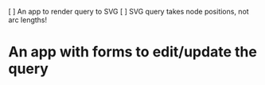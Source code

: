 
[ ] An app to render query to SVG
	[ ] SVG query takes node positions, not arc lengths!



# An app with forms to edit/update the query